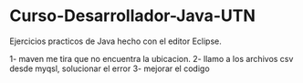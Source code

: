 # Curso-Desarrollador-Java-UTN
Ejercicios practicos de Java hecho con el editor Eclipse. 

1- maven me tira que no encuentra la ubicacion.
2- llamo a los archivos csv desde myqsl, solucionar el error
3- mejorar el codigo
